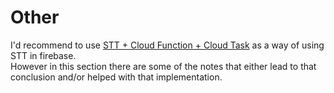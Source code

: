 # Other

I'd recommend to use [STT + Cloud Function + Cloud Task](../stt-+-cloud-function-+-cloud-task/) as a way of using STT in firebase.   
However in this section there are some of the notes that either lead to that conclusion and/or helped with that implementation.

